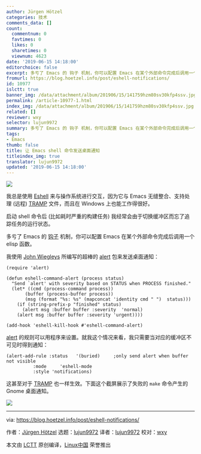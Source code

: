 ```yaml
---
author: Jürgen Hötzel
categories: 技术
comments_data: []
count:
  commentnum: 0
  favtimes: 0
  likes: 0
  sharetimes: 0
  viewnum: 4623
date: '2019-06-15 14:18:00'
editorchoice: false
excerpt: 多亏了 Emacs 的 钩子 机制，你可以配置 Emacs 在某个外部命令完成后调用一个 elisp 函数。
fromurl: https://blog.hoetzel.info/post/eshell-notifications/
id: 10977
islctt: true
banner_img: /data/attachment/album/201906/15/141759hzm80sv30kfp4ssv.jpg
permalink: /article-10977-1.html
index_img: /data/attachment/album/201906/15/141759hzm80sv30kfp4ssv.jpg.thumb.jpg
related: []
reviewer: wxy
selector: lujun9972
summary: 多亏了 Emacs 的 钩子 机制，你可以配置 Emacs 在某个外部命令完成后调用一个 elisp 函数。
tags:
- Emacs
thumb: false
title: 让 Emacs shell 命令发送桌面通知
titleindex_img: true
translator: lujun9972
updated: '2019-06-15 14:18:00'
---
```


![](/data/attachment/album/201906/15/141759hzm80sv30kfp4ssv.jpg)


我总是使用 [Eshell](https://www.gnu.org/software/emacs/manual/html_mono/eshell.html "Eshell") 来与操作系统进行交互，因为它与 Emacs 无缝整合、支持处理 (远程) [TRAMP](https://www.gnu.org/software/tramp/ "TRAMP") 文件，而且在 Windows 上也能工作得很好。


启动 shell 命令后 (比如耗时严重的构建任务) 我经常会由于切换缓冲区而忘了追踪任务的运行状态。


多亏了 Emacs 的 [钩子](https://www.gnu.org/software/emacs/manual/html_node/emacs/Hooks.html "hooks") 机制，你可以配置 Emacs 在某个外部命令完成后调用一个 elisp 函数。


我使用 [John Wiegleys](https://github.com/jwiegley "John Wiegleys") 所编写的超棒的 [alert](https://github.com/jwiegley/alert "alert") 包来发送桌面通知：



```
(require 'alert)

(defun eshell-command-alert (process status)
  "Send `alert' with severity based on STATUS when PROCESS finished."
  (let* ((cmd (process-command process))
       (buffer (process-buffer process))
       (msg (format "%s: %s" (mapconcat 'identity cmd " ")  status)))
    (if (string-prefix-p "finished" status)
      (alert msg :buffer buffer :severity  'normal)
    (alert msg :buffer buffer :severity 'urgent))))

(add-hook 'eshell-kill-hook #'eshell-command-alert)
```

[alert](https://github.com/jwiegley/alert "alert") 的规则可以用程序来设置。就我这个情况来看，我只需要当对应的缓冲区不可见时得到通知：



```
(alert-add-rule :status   '(buried)     ;only send alert when buffer not visible
          :mode     'eshell-mode
          :style 'notifications)
```

这甚至对于 [TRAMP](https://www.gnu.org/software/tramp/ "TRAMP") 也一样生效。下面这个截屏展示了失败的 `make` 命令产生的 Gnome 桌面通知。


![](/data/attachment/album/201906/15/141841i4s79i1bkd0z70t3.png)




---


via: <https://blog.hoetzel.info/post/eshell-notifications/>


作者：[Jürgen Hötzel](https://blog.hoetzel.info) 选题：[lujun9972](https://github.com/lujun9972) 译者：[lujun9972](https://github.com/lujun9972) 校对：[wxy](https://github.com/wxy)


本文由 [LCTT](https://github.com/LCTT/TranslateProject) 原创编译，[Linux中国](https://linux.cn/) 荣誉推出